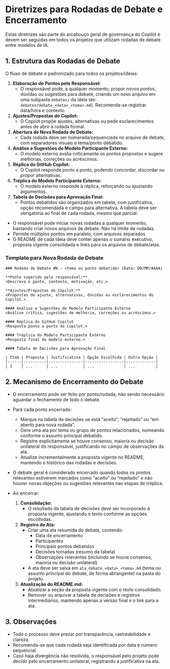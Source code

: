 # Diretrizes para Rodadas de Debate e Encerramento

Estas diretrizes são parte do arcabouço geral de governança do Copilot e devem ser seguidas em todos os projetos que utilizam rodadas de debate entre modelos de IA.

## 1. Estrutura das Rodadas de Debate


O fluxo de debate é padronizado para todos os projetos/ideias:
  1. **Elaboração de Pontos pelo Responsável:**
     - O responsável pode, a qualquer momento, propor novos pontos, dúvidas ou sugestões para debate, criando um novo arquivo em uma subpasta `debates/` da ideia (ex: `debates/debate_<data>_<tema>.md`). Recomenda-se registrar data/hora e contexto.
  2. **Ajustes/Propostas do Copilot:**
     - O Copilot propõe ajustes, alternativas ou pede esclarecimentos antes de abrir a rodada formal.
  3. **Abertura de Nova Rodada de Debate:**
     - Cada rodada deve ser numerada/sequenciada no arquivo de debate, com separadores visuais e tema/ponto debatido.
  4. **Análise e Sugestões de Modelo Participante Externo:**
     - O modelo externo avalia criticamente os pontos propostos e sugere melhorias, correções ou acréscimos.
  5. **Réplica do GitHub Copilot:**
     - O Copilot responde ponto a ponto, podendo concordar, discordar ou propor alternativas.
  6. **Tréplica do Modelo Participante Externo:**
     - O modelo externo responde à réplica, reforçando ou ajustando argumentos.
  7. **Tabela de Decisões para Aprovação Final:**
     - Pontos debatidos são organizados em tabela, com justificativa, opção recomendada e campo para alternativa. A tabela deve ser obrigatória ao final de cada rodada, mesmo que parcial.

- O responsável pode iniciar novas rodadas a qualquer momento, bastando criar novos arquivos de debate. Não há limite de rodadas.
- Permite múltiplos pontos em paralelo, com arquivos separados.
- O README de cada ideia deve conter apenas o sumário executivo, proposta vigente consolidada e links para os arquivos de debate/atas.

### Template para Nova Rodada de Debate

```
### Rodada de Debate #N — <tema ou ponto debatido> (Data: DD/MM/AAAA)

**Ponto sugerido pelo responsável:**  
<Descreva o ponto, contexto, motivação, etc.>

**Ajustes/Propostas do Copilot:**  
<Propostas de ajuste, alternativas, dúvidas ou esclarecimentos do Copilot.>

#### Análise e Sugestões de Modelo Participante Externo
<Análise crítica, sugestões de melhoria, correções ou acréscimos.>

#### Réplica do GitHub Copilot
<Resposta ponto a ponto do Copilot.>

#### Tréplica do Modelo Participante Externo
<Resposta final do modelo externo.>

#### Tabela de Decisões para Aprovação Final

| Item | Proposta | Justificativa | Opção Escolhida | Outra Opção |
|------|----------|---------------|-----------------|-------------|
| 1    | ...      | ...           | ...             | ...         |
```

## 2. Mecanismo de Encerramento do Debate

- O encerramento pode ser feito por ponto/rodada, não sendo necessário aguardar o fechamento de todo o debate.
- Para cada ponto encerrado:
   - Marque na tabela de decisões se está “aceito”, “rejeitado” ou “em aberto para nova rodada”.
   - Gere uma ata por tema ou grupo de pontos relacionados, nomeando conforme o assunto principal debatido.
   - Registre explicitamente se houve consenso, maioria ou decisão unilateral do responsável, justificando no campo de observações da ata.
   - Atualize incrementalmente a proposta vigente no README, mantendo o histórico das rodadas e decisões.

- O debate geral é considerado encerrado quando todos os pontos relevantes estiverem marcados como “aceito” ou “rejeitado” e não houver novas objeções ou sugestões relevantes nas etapas de tréplica.

- Ao encerrar:
   1. **Consolidação:**
       - O resultado da tabela de decisões deve ser incorporado à proposta vigente, ajustando o texto conforme as opções escolhidas.
   2. **Registro de Ata:**
       - Criar uma ata resumida do debate, contendo:
          - Data de encerramento
          - Participantes
          - Principais pontos debatidos
          - Decisões tomadas (resumo da tabela)
          - Observações relevantes (incluindo se houve consenso, maioria ou decisão unilateral)
       - A ata deve ser salva em `ata_debate_<data>_<tema>.md` (tema ou assunto principal do debate, de forma abrangente) na pasta do projeto.
   3. **Atualização do README.md:**
       - Atualizar a seção da proposta vigente com o texto consolidado.
       - Remover ou arquivar a tabela de decisões e registros intermediários, mantendo apenas a versão final e o link para a ata.

## 3. Observações

- Todo o processo deve prezar por transparência, rastreabilidade e clareza.
- Recomenda-se que cada rodada seja identificada por data e número sequencial.
- Caso haja divergência não resolvida, o responsável pelo projeto pode decidir pelo encerramento unilateral, registrando a justificativa na ata.
